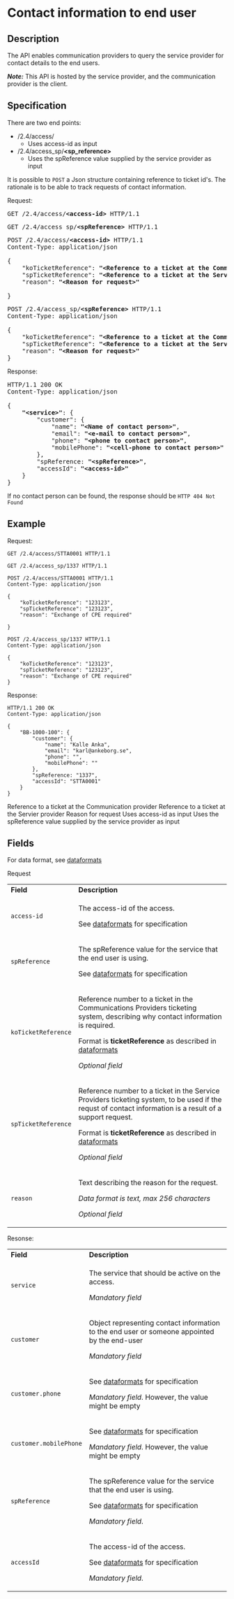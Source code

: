 # Contact information to end user
## Description
The API enables communication providers to query the service provider for contact details to the end users.

***Note:*** This API is hosted by the service provider, and the communication provider is the client.

## Specification

There are two end points:
* /2.4/access/<b><access-id></b>
  - Uses access-id as input
* /2.4/access_sp/<b><sp_reference></b>
  - Uses the spReference value supplied by the service provider as input

It is possible to `POST` a Json structure containing reference to ticket id's.
The rationale is to be able to track requests of contact information.
 

Request:
<pre>
GET /2.4/access/<b>&lt;access-id&gt;</b> HTTP/1.1
</pre>

<pre>
GET /2.4/access_sp/<b>&lt;spReference&gt;</b> HTTP/1.1
</pre>

<pre>
POST /2.4/access/<b>&lt;access-id&gt;</b> HTTP/1.1
Content-Type: application/json

{
    "koTicketReference": <b>"&lt;Reference to a ticket at the Communication provider&gt;"</b>,
    "spTicketReference": <b>"&lt;Reference to a ticket at the Servier provider&gt;"</b>,
    "reason": <b>"&lt;Reason for request&gt;"</b>

}
</pre>
<pre>
POST /2.4/access_sp/<b>&lt;spReference&gt;</b> HTTP/1.1
Content-Type: application/json

{
    "koTicketReference": <b>"&lt;Reference to a ticket at the Communication provider&gt;"</b>,
    "spTicketReference": <b>"&lt;Reference to a ticket at the Servier provider&gt;"</b>,
    "reason": <b>"&lt;Reason for request&gt;"</b>
}
</pre>

Response:
<pre>
HTTP/1.1 200 OK
Content-Type: application/json

{
    <b>"&lt;service&gt;"</b>: {
        "customer": {
            "name": <b>"&lt;Name of contact person&gt;"</b>,
            "email": <b>"&lt;e-mail to contact person&gt;"</b>,
            "phone": <b>"&lt;phone to contact person&gt;"</b>,
            "mobilePhone": <b>"&lt;cell-phone to contact person&gt;"</b>
        },
        "spReference: <b>"&lt;spReference&gt;"</b>,
        "accessId": <b>"&lt;access-id&gt;"</b> 
    }
}
</pre>


If no contact person can be found, the response should be `HTTP 404 Not Found`


## Example
Request:
```http
GET /2.4/access/STTA0001 HTTP/1.1
```

```http
GET /2.4/access_sp/1337 HTTP/1.1
```

```http
POST /2.4/access/STTA0001 HTTP/1.1
Content-Type: application/json

{
    "koTicketReference": "123123",
    "spTicketReference": "123123",
    "reason": "Exchange of CPE required"

}
```
```http
POST /2.4/access_sp/1337 HTTP/1.1
Content-Type: application/json

{
    "koTicketReference": "123123",
    "spTicketReference": "123123",
    "reason": "Exchange of CPE required"
}
```

Response:
```http
HTTP/1.1 200 OK
Content-Type: application/json

{
    "BB-1000-100": {
        "customer": {
            "name": "Kalle Anka",
            "email": "karl@ankeborg.se",
            "phone": "",
            "mobilePhone": ""
        },
        "spReference: "1337",
        "accessId": "STTA0001" 
    }
}
```
Reference to a ticket at the Communication provider
Reference to a ticket at the Servier provider
Reason for request
Uses access-id as input
Uses the spReference value supplied by the service provider as input

## Fields

For data format, see [dataformats](dataformats.md)

Request
<table>
    <tbody>
        <tr>
            <td><strong>Field</strong></td>
            <td><strong>Description</strong></td>
        </tr>
        <tr>
            <td>
                <code>access-id</code>
            </td>
            <td>
                <p>The access-id of the access. </p>
                <p>See <a href=dataformats.md>dataformats</a> for specification</p>
            </td>
        </tr>
        <tr>
            <td>
                <code>spReference</code>
            </td>
            <td>
                <p>The spReference value for the service that the end user is using.</p>
                <p>See <a href=dataformats.md>dataformats</a> for specification</p>
            </td>
        </tr>
        <tr>
            <td>
                <code>koTicketReference</code>
            </td>
            <td>
                <p>Reference number to a ticket in the Communications Providers ticketing system, describing why contact information is required.</p>
                <p>Format is <b>ticketReference</b> as described in <a href=dataformats.md>dataformats</a></p>                
                <p><em>Optional field</em</p>
            </td>
        </tr>
        <tr>
            <td>
                <code>spTicketReference</code>
            </td>
            <td>
                <p>Reference number to a ticket in the Service Providers ticketing system, to be used if the requst of contact information is a result of a support request.</p>
                <p>Format is <b>ticketReference</b> as described in <a href=dataformats.md>dataformats</a></p>                
                <p><em>Optional field</em</p>
            </td>
        </tr>
        <tr>
            <td>
                <code>reason</code>
            </td>
            <td>
                <p>Text describing the reason for the request.</p>
                <p><em>Data format is text, max 256 characters</em></p>
                <p><em>Optional field</em</p>
            </td>
        </tr>
    </tbody>
</table

Resonse:
<table>
    <tbody>
        <tr>
            <td><strong>Field</strong></td>
            <td><strong>Description</strong></td>
        </tr>
        <tr>
            <td>
                <code>service</code>
            </td>
            <td>
                <p>The service that should be active on the access.</p>
                <p><em>Mandatory field</em></p>
            </td>
        </tr>
        <tr>
            <td>
                <code>customer</code>
            </td>
            <td>
                <p>Object representing contact information to the end user or someone appointed by the end-user</p>
                <p><em>Mandatory field</em></p>
            </td>
        </tr>
        <tr>
            <td>
                <code>customer.phone</code>
            </td>
            <td>
                <p>See <a href=dataformats.md>dataformats</a> for specification</p>
                <p><em>Mandatory field</em>. However, the value might be empty</p>
            </td>
        </tr>
        <tr>
            <td>
                <code>customer.mobilePhone</code>
            </td>
            <td>
                <p>See <a href=dataformats.md>dataformats</a> for specification</p>
                <p><em>Mandatory field</em>. However, the value might be empty</p>
            </td>
        </tr>
        <tr>
            <td>
                <code>spReference</code>
            </td>
            <td>
                <p>The spReference value for the service that the end user is using.</p>
                <p>See <a href=dataformats.md>dataformats</a> for specification</p>
                <p><em>Mandatory field</em>.</p>
            </td>
        </tr>
        <tr>
            <td>
                <code>accessId</code>
            </td>
            <td>
                <p>The access-id of the access. </p>
                <p>See <a href=dataformats.md>dataformats</a> for specification</p>
                <p><em>Mandatory field</em>. </p>
            </td>
        </tr>
    </tbody>
</table>



